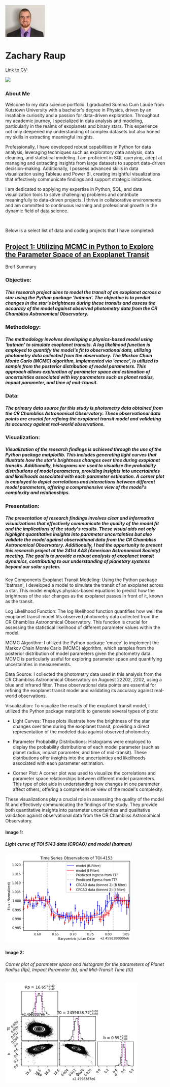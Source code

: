  ![](port_5x4ss.png)  

# Zachary Raup

[Link to CV:](CV_Raup_Z.pdf)

<a href = "https://www.linkedin.com/in/zachary-raup-6280a3265"><img src="https://img.shields.io/badge/-LinkedIn-0072b1?&style=for-the-badge&logo=linkedin&logoColor=white" /></a>

### About Me
Welcome to my data science portfolio. I graduated Summa Cum Laude from Kutztown University with a bachelor's degree in Physics, driven by an insatiable curiosity and a passion for data-driven exploration. Throughout my academic journey, I specialized in data analysis and modeling, particularly in the realms of exoplanets and binary stars. This experience not only deepened my understanding of complex datasets but also honed my skills in extracting meaningful insights.

Professionally, I have developed robust capabilities in Python for data analysis, leveraging techniques such as exploratory data analysis, data cleaning, and statistical modeling. I am proficient in SQL querying, adept at managing and extracting insights from large datasets to support data-driven decision-making. Additionally, I possess advanced skills in data visualization using Tableau and Power BI, creating insightful visualizations that effectively communicate findings and support strategic initiatives.

I am dedicated to applying my expertise in Python, SQL, and data visualization tools to solve challenging problems and contribute meaningfully to data-driven projects. I thrive in collaborative environments and am committed to continuous learning and professional growth in the dynamic field of data science.

&nbsp;  

Below is a select list of data and coding projects that I have completed:

## [Project 1: Utilizing MCMC in Python to Explore the Parameter Space of an Exoplanet Transit](TOI4153_port.ipynb)

Breif Summary


### Objective: 
##### This research project aims to model the transit of an exoplanet across a star using the Python package 'batman'. The objective is to predict changes in the star's brightness during these transits and assess the accuracy of the model against observed photometry data from the CR Chambliss Astronomical Observatory.

### Methodology:
##### The methodology involves developing a physics-based model using 'batman' to simulate exoplanet transits. A log likelihood function is employed to quantify the model's fit to observational data, utilizing photometry data collected from the observatory. The Markov Chain Monte Carlo (MCMC) algorithm, implemented via 'emcee', is utilized to sample from the posterior distribution of model parameters. This approach allows exploration of parameter space and estimation of uncertainties associated with key parameters such as planet radius, impact parameter, and time of mid-transit.

### Data: 
##### The primary data source for this study is photometry data obtained from the CR Chambliss Astronomical Observatory. These observational data points are crucial for refining the exoplanet transit model and validating its accuracy against real-world observations.

### Visualization: 
##### Visualization of the research findings is achieved through the use of the Python package matplotlib. This includes generating light curves that illustrate how the star's brightness changes over time during exoplanet transits. Additionally, histograms are used to visualize the probability distributions of model parameters, providing insights into uncertainties and likelihoods associated with each parameter estimation. A corner plot is employed to depict correlations and interactions between different model parameters, offering a comprehensive view of the model's complexity and relationships.

### Presentation: 
##### The presentation of research findings involves clear and informative visualizations that effectively communicate the quality of the model fit and the implications of the study's results. These visual aids not only highlight quantitative insights into parameter uncertainties but also validate the model against observational data from the CR Chambliss Astronomical Observatory. Additionally, I had the opportunity to present this research project at the 241st AAS (American Astronomical Society) meeting. The goal is to provide a robust analysis of exoplanet transit dynamics, contributing to our understanding of planetary systems beyond our solar system.

Key Components
Exoplanet Transit Modeling:
Using the Python package 'batman', I developed a model to simulate the transit of an exoplanet across a star. This model employs physics-based equations to predict how the brightness of the star changes as the exoplanet passes in front of it, known as the transit.

Log Likelihood Function:
The log likelihood function quantifies how well the exoplanet transit model fits observed photometry data collected from the CR Chambliss Astronomical Observatory. This function is crucial for assessing the statistical likelihood of different parameter values within the model.

MCMC Algorithm:
I utilized the Python package 'emcee' to implement the Markov Chain Monte Carlo (MCMC) algorithm, which samples from the posterior distribution of model parameters given the photometry data. MCMC is particularly useful for exploring parameter space and quantifying uncertainties in measurements.

Data Source:
I collected the photometry data used in this analysis from the CR Chambliss Astronomical Observatory on Auguest 22202, 2202, using a blue and infrared filter. These observational data points are essential for refining the exoplanet transit model and validating its accuracy against real-world observations.

Visualization:
To visualize the results of the exoplanet transit model, I utilized the Python package matplotlib to generate several types of plots:

- Light Curves: These plots illustrate how the brightness of the star changes over time during the exoplanet transit, providing a direct representation of the modeled data against observed photometry.

- Parameter Probability Distributions: Histograms were employed to display the probability distributions of each model parameter (such as planet radius, impact parameter, and time of mid-transit). These distributions offer insights into the uncertainties and likelihoods associated with each parameter estimation.

- Corner Plot: A corner plot was used to visualize the correlations and parameter space relationships between different model parameters. This type of plot aids in understanding how changes in one parameter affect others, offering a comprehensive view of the model's complexity.

These visualizations play a crucial role in assessing the quality of the model fit and effectively communicating the findings of the study. They provide both quantitative insights into parameter uncertainties and qualitative validation against observational data from the CR Chambliss Astronomical Observatory.



#### Image 1:
##### Light curve of TOI 5143 data (CRCAO) and model (batman)
 ![](lightkurve.png)

#### Image 2:
###### Corner plot of parameter space and histogram for the parameters of Planet Radius (Rp), Impact Parameter (b), and Mid-Transit Time (t0)
 ![](cornerplot.png)  

